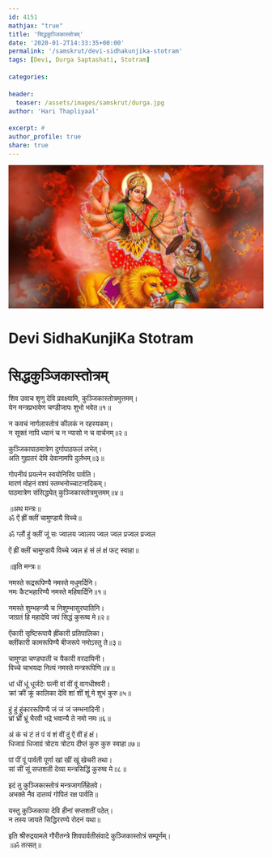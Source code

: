 ```yaml
---
id: 4151    
mathjax: "true"
title: 'सिद्धकुञ्जिकास्तोत्रम्'
date: '2020-01-2T14:33:35+00:00'
permalink: '/samskrut/devi-sidhakunjika-stotram'
tags: [Devi, Durga Saptashati, Stotram]

categories:

header:
  teaser: /assets/images/samskrut/durga.jpg
author: 'Hari Thapliyaal'

excerpt: #
author_profile: true
share: true
---
```


![](/assets/images/samskrut/durga.jpg)

# Devi SidhaKunjiKa Stotram
# सिद्धकुञ्जिकास्तोत्रम्

शिव उवाच
शृणु देवि प्रवक्ष्यामि, कुञ्जिकास्तोत्रमुत्तमम्।  
येन मन्त्रप्रभावेण चण्डीजापः शुभो भवेत॥१॥

न कवचं नार्गलास्तोत्रं कीलकं न रहस्यकम्।  
न सूक्तं नापि ध्यानं च न न्यासो न च वार्चनम्॥२॥

कुञ्जिकापाठमात्रेण दुर्गापाठफलं लभेत्।  
अति गुह्यतरं देवि देवानामपि दुर्लभम्॥३॥

गोपनीयं प्रयत्‍‌नेन स्वयोनिरिव पार्वति।  
मारणं मोहनं वश्यं स्तम्भनोच्चाटनादिकम्।  
पाठमात्रेण संसिद्ध्येत् कुञ्जिकास्तोत्रमुत्तमम्॥४॥

॥अथ मन्त्रः॥  
ॐ ऐं ह्रीं क्लीं चामुण्डायै विच्चे॥

ॐ ग्लौं हुं क्लीं जूं सः ज्वालय ज्वालय ज्वल ज्वल प्रज्वल प्रज्वल

ऐं ह्रीं क्लीं चामुण्डायै विच्चे ज्वल हं सं लं क्षं फट् स्वाहा॥

॥इति मन्त्रः॥

नमस्ते रूद्ररूपिण्यै नमस्ते मधुमर्दिनि।  
नमः कैटभहारिण्यै नमस्ते महिषार्दिनि॥१॥

नमस्ते शुम्भहन्त्र्यै च निशुम्भासुरघातिनि।  
जाग्रतं हि महादेवि जपं सिद्धं कुरूष्व मे॥२॥

ऐंकारी सृष्टिरूपायै ह्रींकारी प्रतिपालिका।  
क्लींकारी कामरूपिण्यै बीजरूपे नमोऽस्तु ते॥३॥

चामुण्डा चण्डघाती च यैकारी वरदायिनी।  
विच्चे चाभयदा नित्यं नमस्ते मन्त्ररूपिणि॥४॥

धां धीं धूं धूर्जटेः पत्‍‌नी वां वीं वूं वागधीश्‍वरी।  
क्रां क्रीं क्रूं कालिका देवि शां शीं शूं मे शुभं कुरु॥५॥

हुं हुं हुंकाररूपिण्यै जं जं जं जम्भनादिनी।  
भ्रां भ्रीं भ्रूं भैरवी भद्रे भवान्यै ते नमो नमः॥६॥

अं कं चं टं तं पं यं शं वीं दुं ऐं वीं हं क्षं।  
धिजाग्रं धिजाग्रं त्रोटय त्रोटय दीप्तं कुरु कुरु स्वाहा॥७॥

पां पीं पूं पार्वती पूर्णा खां खीं खूं खेचरी तथा।  
सां सीं सूं सप्तशती देव्या मन्त्रसिद्धिं कुरुष्व मे॥८॥

इदं तु कुञ्जिकास्तोत्रं मन्त्रजागर्तिहेतवे।  
अभक्ते नैव दातव्यं गोपितं रक्ष पार्वति॥

यस्तु कुञ्जिकाया देवि हीनां सप्तशतीं पठेत्।  
न तस्य जायते सिद्धिररण्ये रोदनं यथा॥

इति श्रीरुद्रयामले गौरीतन्त्रे शिवपार्वतीसंवादे कुञ्जिकास्तोत्रं सम्पूर्णम्।  
॥ॐ तत्सत्॥



